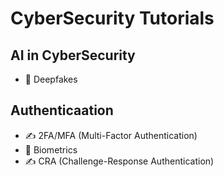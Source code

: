 # CyberSecurity Tutorials

## AI in CyberSecurity
* 🧙 Deepfakes

## Authenticaation
* ✍️ 2FA/MFA (Multi-Factor Authentication)
* 🫆 Biometrics
* ✍️ CRA (Challenge-Response Authentication)
